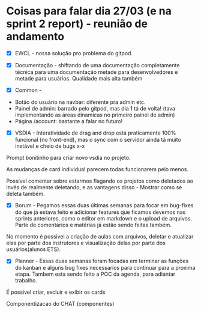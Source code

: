 

# Coisas para falar dia 27/03 (e na sprint 2 report) - reunião de andamento

- [x] EWCL - nossa solução pro problema do gitpod.

- [x] Documentação - shiftando de uma documentação completamente técnica para uma documentação metade para desenvolvedores e metade para usuários. Qualidade mais alta também

- [x] Common -
- Botão do usuário na navbar: diferente pra admin etc.
- Painel de admin: barrado pelo gitpod, mas dia 1 tá de volta!
 (tava implementando as áreas dinamicas no primeiro painel de admin)
- Página /account: bastante a falar no futuro!

- [x] VSDIA - Interatividade de drag and drop está praticamente 100% funcional (no front-end), mas o sync com o servidor ainda tá muito instável e cheio de bugs x-x

Prompt bonitinho para criar novo vsdia no projeto.

As mudanças de card individual parecem todas funcionarem pelo menos.

Possível comentar sobre estarmos flagando os projetos como deletados ao invés de realmente deletando, e as vantagens disso - Mostrar como se deleta também.

- [x] Borum - Pegamos essas duas últimas semanas para focar em bug-fixes do que já estava feito e adicionar features que ficamos devemos nas sprints anteriores, como o editor em markdown e o upload de arquivos. Parte de comentários e matérias já estão sendo feitas também.

No momento é possivel a criação de aulas com arquivos, deletar e atualizar elas por parte dos instrutores e visualização delas por parte dos usuários(alunos ETS).

- [x] Planner - 
Essas duas semanas foram focadas em terminar as funções do kanban e alguns bug fixes necessarios para continuar para a proxima etapa. Tambem esta sendo feito a POC da agenda, para adiantar trabalho.

É possivel criar, excluir e exibir os cards

Componentizacao do CHAT (componentes)

